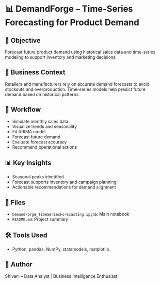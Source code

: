 # 📊 DemandForge – Time-Series Forecasting for Product Demand

## 🎯 Objective  
Forecast future product demand using historical sales data and time-series modeling to support inventory and marketing decisions.

## 🧪 Business Context  
Retailers and manufacturers rely on accurate demand forecasts to avoid stockouts and overproduction. Time-series models help predict future demand based on historical patterns.

## 🧠 Workflow  
- Simulate monthly sales data  
- Visualize trends and seasonality  
- Fit ARIMA model  
- Forecast future demand  
- Evaluate forecast accuracy  
- Recommend operational actions

## 📊 Key Insights  
- Seasonal peaks identified  
- Forecast supports inventory and campaign planning  
- Actionable recommendations for demand alignment

## 📁 Files  
- `DemandForge_TimeSeriesForecasting.ipynb`: Main notebook  
- `README.md`: Project summary

## 🛠️ Tools Used  
- Python, pandas, NumPy, statsmodels, matplotlib

## 📌 Author  
Shivani – Data Analyst | Business Intelligence Enthusiast
